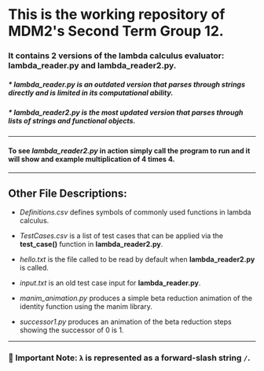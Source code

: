 # This is the working repository of MDM2's Second Term Group 12.


### It contains 2 versions of the lambda calculus evaluator: lambda_reader.py and lambda_reader2.py.

##### * _lambda_reader.py_ is an outdated version that parses through strings directly and is limited in its computational ability.

##### * _lambda_reader2.py_ is the most updated version that parses through lists of strings and functional objects.

--------------------------------------------------------------------------------------------------------------------------------

#### To see _lambda_reader2.py_ in action simply call the program to run and it will show and example multiplication of 4 times 4.

--------------------------------------------------------------------------------------------------------------------------------

## Other File Descriptions:

* _Definitions.csv_ defines symbols of commonly used functions in lambda calculus.

* _TestCases.csv_ is a list of test cases that can be applied via the **test_case()** function in **lambda_reader2.py**.

* _hello.txt_ is the file called to be read by default when **lambda_reader2.py** is called.

* _input.txt_ is an old test case input for **lambda_reader.py**.

* _manim_animation.py_ produces a simple beta reduction animation of the identity function using the manim library.

* _successor1.py_ produces an animation of the beta reduction steps showing the successor of 0 is 1.

--------------------------------------------------------------------------------------------------------------------------------

### **🔴 Important Note:** `λ` is represented as a forward-slash string `/`.


